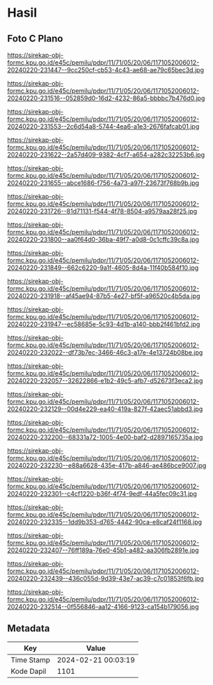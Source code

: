 # Hasil

## Foto C Plano

https://sirekap-obj-formc.kpu.go.id/e45c/pemilu/pdpr/11/71/05/20/06/1171052006012-20240220-231447--9cc250cf-cb53-4c43-ae68-ae79c65bec3d.jpg

https://sirekap-obj-formc.kpu.go.id/e45c/pemilu/pdpr/11/71/05/20/06/1171052006012-20240220-231516--052859d0-16d2-4232-86a5-bbbbc7b476d0.jpg

https://sirekap-obj-formc.kpu.go.id/e45c/pemilu/pdpr/11/71/05/20/06/1171052006012-20240220-231553--2c6d54a8-5744-4ea6-a1e3-2676fafcab01.jpg

https://sirekap-obj-formc.kpu.go.id/e45c/pemilu/pdpr/11/71/05/20/06/1171052006012-20240220-231622--2a57d409-9382-4cf7-a654-a282c32253b6.jpg

https://sirekap-obj-formc.kpu.go.id/e45c/pemilu/pdpr/11/71/05/20/06/1171052006012-20240220-231655--abce1686-f756-4a73-a97f-23673f768b9b.jpg

https://sirekap-obj-formc.kpu.go.id/e45c/pemilu/pdpr/11/71/05/20/06/1171052006012-20240220-231726--81d71131-f544-4f78-8504-a9579aa28f25.jpg

https://sirekap-obj-formc.kpu.go.id/e45c/pemilu/pdpr/11/71/05/20/06/1171052006012-20240220-231800--aa0f64d0-36ba-49f7-a0d8-0c1cffc39c8a.jpg

https://sirekap-obj-formc.kpu.go.id/e45c/pemilu/pdpr/11/71/05/20/06/1171052006012-20240220-231849--662c6220-9a1f-4605-8d4a-11f40b584f10.jpg

https://sirekap-obj-formc.kpu.go.id/e45c/pemilu/pdpr/11/71/05/20/06/1171052006012-20240220-231918--af45ae94-87b5-4e27-bf5f-a96520c4b5da.jpg

https://sirekap-obj-formc.kpu.go.id/e45c/pemilu/pdpr/11/71/05/20/06/1171052006012-20240220-231947--ec58685e-5c93-4d1b-a140-bbb2f461bfd2.jpg

https://sirekap-obj-formc.kpu.go.id/e45c/pemilu/pdpr/11/71/05/20/06/1171052006012-20240220-232022--df73b7ec-3466-46c3-a17e-4e13724b08be.jpg

https://sirekap-obj-formc.kpu.go.id/e45c/pemilu/pdpr/11/71/05/20/06/1171052006012-20240220-232057--32622866-e1b2-49c5-afb7-d52673f3eca2.jpg

https://sirekap-obj-formc.kpu.go.id/e45c/pemilu/pdpr/11/71/05/20/06/1171052006012-20240220-232129--00d4e229-ea40-419a-827f-42aec51abbd3.jpg

https://sirekap-obj-formc.kpu.go.id/e45c/pemilu/pdpr/11/71/05/20/06/1171052006012-20240220-232200--68331a72-1005-4e00-baf2-d2897165735a.jpg

https://sirekap-obj-formc.kpu.go.id/e45c/pemilu/pdpr/11/71/05/20/06/1171052006012-20240220-232230--e88a6628-435e-417b-a846-ae486bce9007.jpg

https://sirekap-obj-formc.kpu.go.id/e45c/pemilu/pdpr/11/71/05/20/06/1171052006012-20240220-232301--c4cf1220-b36f-4f74-9edf-44a5fec09c31.jpg

https://sirekap-obj-formc.kpu.go.id/e45c/pemilu/pdpr/11/71/05/20/06/1171052006012-20240220-232335--1dd9b353-d765-4442-90ca-e8caf24f1168.jpg

https://sirekap-obj-formc.kpu.go.id/e45c/pemilu/pdpr/11/71/05/20/06/1171052006012-20240220-232407--76ff189a-76e0-45b1-a482-aa306fb2891e.jpg

https://sirekap-obj-formc.kpu.go.id/e45c/pemilu/pdpr/11/71/05/20/06/1171052006012-20240220-232439--436c055d-9d39-43e7-ac39-c7c01853f6fb.jpg

https://sirekap-obj-formc.kpu.go.id/e45c/pemilu/pdpr/11/71/05/20/06/1171052006012-20240220-232514--0f556846-aa12-4166-9123-ca154b179056.jpg


## Metadata

| Key        | Value               |
| ---------- | ------------------- |
| Time Stamp | 2024-02-21 00:03:19 |
| Kode Dapil | 1101                |




